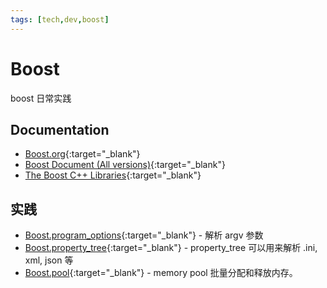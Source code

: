```yaml
---
tags: [tech,dev,boost]
---
```


# Boost

boost 日常实践

## Documentation

- [Boost.org](https://www.boost.org/){:target="_blank"}
- [Boost Document (All versions)](https://www.boost.org/doc/){:target="_blank"}
- [The Boost C++ Libraries](https://theboostcpplibraries.com/){:target="_blank"}

## 实践

- [Boost.program_options](https://github.com/xiongjia/recycle.bin/tree/master/scratch/boost/program-options){:target="_blank"} - 解析 argv 参数
- [Boost.property_tree](https://github.com/xiongjia/recycle.bin/tree/master/scratch/boost/property-tree){:target="_blank"} - property_tree 可以用来解析 .ini, xml, json 等
- [Boost.pool](https://github.com/xiongjia/recycle.bin/tree/master/scratch/boost/pool){:target="_blank"} - memory pool 批量分配和释放内存。
